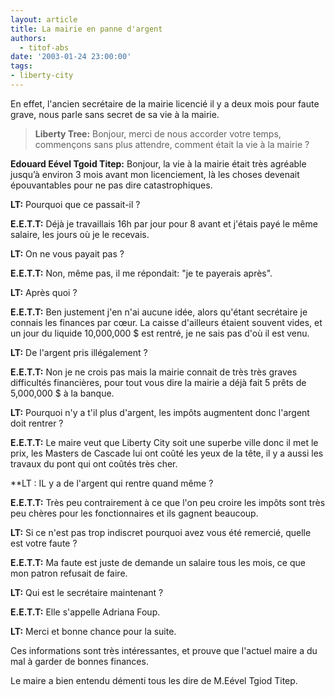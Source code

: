 ```yaml
---
layout: article
title: La mairie en panne d'argent
authors:
  - titof-abs
date: '2003-01-24 23:00:00'
tags:
- liberty-city
---
```


En effet, l'ancien secrétaire de la mairie licencié il y a deux mois pour faute grave, nous parle sans secret de sa vie à la mairie.

> **Liberty Tree:** Bonjour, merci de nous accorder votre temps, commençons sans plus attendre, comment était la vie à la mairie ?

**Edouard Eével Tgoid Titep:** Bonjour, la vie à la mairie était très agréable jusqu’à environ 3 mois avant mon licenciement, là les choses devenait épouvantables pour ne pas dire catastrophiques.

> 

**LT:** Pourquoi que ce passait-il ?

> 

**E.E.T.T:** Déjà je travaillais 16h par jour pour 8 avant et j'étais payé le même salaire, les jours où je le recevais.

> 

**LT:** On ne vous payait pas ?

> 

**E.E.T.T:** Non, même pas, il me répondait: "je te payerais après".

> 

**LT:** Après quoi ?

> 

**E.E.T.T:** Ben justement j'en n'ai aucune idée, alors qu'étant secrétaire je connais les finances par cœur. La caisse d'ailleurs étaient souvent vides, et un jour du liquide 10,000,000 $ est rentré, je ne sais pas d'où il est venu.

> 

**LT:** De l'argent pris illégalement ?

> 

**E.E.T.T:** Non je ne crois pas mais la mairie connait de très très graves difficultés financières, pour tout vous dire la mairie a déjà fait 5 prêts de 5,000,000 $ à la banque.

> 

**LT:** Pourquoi n'y a t'il plus d'argent, les impôts augmentent donc l'argent doit rentrer ?

> 

**E.E.T.T:** Le maire veut que Liberty City soit une superbe ville donc il met le prix, les Masters de Cascade lui ont coûté les yeux de la tête, il y a aussi les travaux du pont qui ont coûtés très cher.

> 

\*\*LT : IL y a de l'argent qui rentre quand même ?

> 

**E.E.T.T:** Très peu contrairement à ce que l'on peu croire les impôts sont très peu chères pour les fonctionnaires et ils gagnent beaucoup.

> 

**LT:** Si ce n'est pas trop indiscret pourquoi avez vous été remercié, quelle est votre faute ?

> 

**E.E.T.T:** Ma faute est juste de demande un salaire tous les mois, ce que mon patron refusait de faire.

> 

**LT:** Qui est le secrétaire maintenant ?

> 

**E.E.T.T:** Elle s'appelle Adriana Foup.

> 

**LT:** Merci et bonne chance pour la suite.

Ces informations sont très intéressantes, et prouve que l'actuel maire a du mal à garder de bonnes finances.

Le maire a bien entendu démenti tous les dire de M.Eével Tgiod Titep.